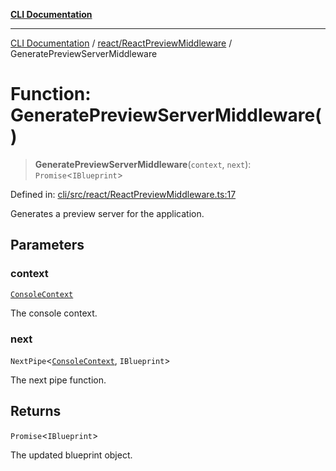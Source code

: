[**CLI Documentation**](../../../README.md)

***

[CLI Documentation](../../../README.md) / [react/ReactPreviewMiddleware](../README.md) / GeneratePreviewServerMiddleware

# Function: GeneratePreviewServerMiddleware()

> **GeneratePreviewServerMiddleware**(`context`, `next`): `Promise`\<`IBlueprint`\>

Defined in: [cli/src/react/ReactPreviewMiddleware.ts:17](https://github.com/stonemjs/cli/blob/83156d7f07cad6e0545ad29ba32878fdd248ede2/src/react/ReactPreviewMiddleware.ts#L17)

Generates a preview server for the application.

## Parameters

### context

[`ConsoleContext`](../../../declarations/interfaces/ConsoleContext.md)

The console context.

### next

`NextPipe`\<[`ConsoleContext`](../../../declarations/interfaces/ConsoleContext.md), `IBlueprint`\>

The next pipe function.

## Returns

`Promise`\<`IBlueprint`\>

The updated blueprint object.
